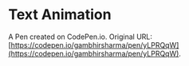 # Text Animation 

A Pen created on CodePen.io. Original URL: [https://codepen.io/gambhirsharma/pen/yLPRQqW](https://codepen.io/gambhirsharma/pen/yLPRQqW).

